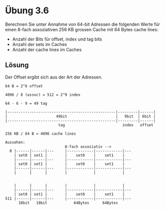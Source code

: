 # Übung 3.6

Berechnen Sie unter Annahme von 64-bit Adressen die folgenden Werte für einen 8-fach assoziativen 256 KB grossen Cache mit 64 Bytes cache lines:
* Anzahl der Bits für offset, index und tag bits
* Anzahl der sets im Caches
* Anzahl der cache lines im Caches

## Lösung

Der Offset ergibt sich aus der Art der Adressen.

```
64 B = 2^6 offset

4096 / 8 (assoc) = 512 = 2^9 index

64 - 6 - 9 = 49 tag

|-------------------------------------------------|---------|------|
|                      49bit                      |   9bit  | 6bit |
|-------------------------------------------------|---------|------|
                        tag                          index   offset

256 KB / 64 B = 4096 cache lines

Aussehen:
                           8-fach assoziativ -->
  0 |------|------|---     |------------|------------|---
    | set0 | set1 |        |    set0    |    set1    |   
    |------|------|---     |------------|------------|---
    | set0 | set1 |        |    set0    |    set1    |   
    |------|------|---     |------------|------------|---
    |      |      |        |            |            |   


    |      |      |        |            |            |   
    |------|------|---     |------------|------------|---
    | set0 | set1 |        |    set0    |    set1    |   
511 |------|------|---     |------------|------------|---
      18bit   18bit            64Bytes      64Bytes
```
